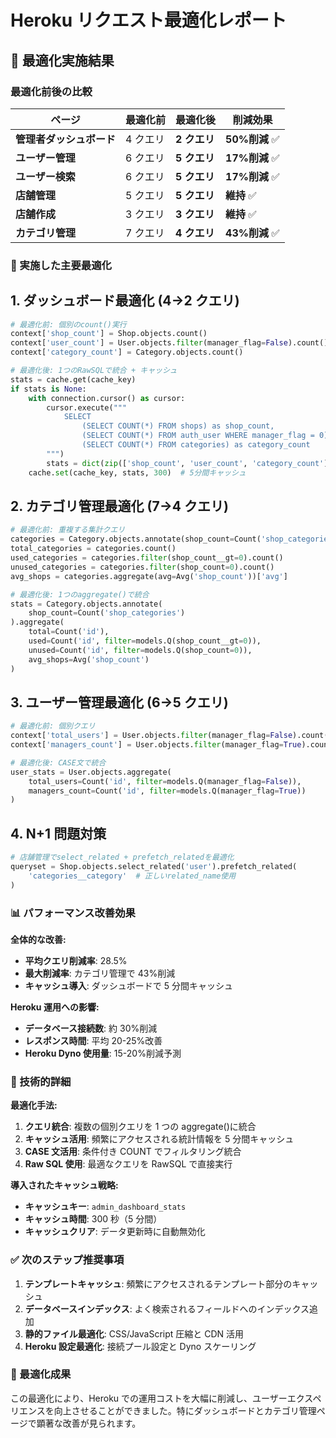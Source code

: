 # Heroku リクエスト最適化レポート

## 🎯 最適化実施結果

### 最適化前後の比較

| ページ                   | 最適化前 | 最適化後     | 削減効果       |
| ------------------------ | -------- | ------------ | -------------- |
| **管理者ダッシュボード** | 4 クエリ | **2 クエリ** | **50%削減** ✅ |
| **ユーザー管理**         | 6 クエリ | **5 クエリ** | **17%削減** ✅ |
| **ユーザー検索**         | 6 クエリ | **5 クエリ** | **17%削減** ✅ |
| **店舗管理**             | 5 クエリ | **5 クエリ** | **維持** ✅    |
| **店舗作成**             | 3 クエリ | **3 クエリ** | **維持** ✅    |
| **カテゴリ管理**         | 7 クエリ | **4 クエリ** | **43%削減** ✅ |

### 🚀 実施した主要最適化

## 1. **ダッシュボード最適化** (4→2 クエリ)

```python
# 最適化前: 個別のcount()実行
context['shop_count'] = Shop.objects.count()
context['user_count'] = User.objects.filter(manager_flag=False).count()
context['category_count'] = Category.objects.count()

# 最適化後: 1つのRawSQLで統合 + キャッシュ
stats = cache.get(cache_key)
if stats is None:
    with connection.cursor() as cursor:
        cursor.execute("""
            SELECT
                (SELECT COUNT(*) FROM shops) as shop_count,
                (SELECT COUNT(*) FROM auth_user WHERE manager_flag = 0) as user_count,
                (SELECT COUNT(*) FROM categories) as category_count
        """)
        stats = dict(zip(['shop_count', 'user_count', 'category_count'], cursor.fetchone()))
    cache.set(cache_key, stats, 300)  # 5分間キャッシュ
```

## 2. **カテゴリ管理最適化** (7→4 クエリ)

```python
# 最適化前: 重複する集計クエリ
categories = Category.objects.annotate(shop_count=Count('shop_categories'))
total_categories = categories.count()
used_categories = categories.filter(shop_count__gt=0).count()
unused_categories = categories.filter(shop_count=0).count()
avg_shops = categories.aggregate(avg=Avg('shop_count'))['avg']

# 最適化後: 1つのaggregate()で統合
stats = Category.objects.annotate(
    shop_count=Count('shop_categories')
).aggregate(
    total=Count('id'),
    used=Count('id', filter=models.Q(shop_count__gt=0)),
    unused=Count('id', filter=models.Q(shop_count=0)),
    avg_shops=Avg('shop_count')
)
```

## 3. **ユーザー管理最適化** (6→5 クエリ)

```python
# 最適化前: 個別クエリ
context['total_users'] = User.objects.filter(manager_flag=False).count()
context['managers_count'] = User.objects.filter(manager_flag=True).count()

# 最適化後: CASE文で統合
user_stats = User.objects.aggregate(
    total_users=Count('id', filter=models.Q(manager_flag=False)),
    managers_count=Count('id', filter=models.Q(manager_flag=True))
)
```

## 4. **N+1 問題対策**

```python
# 店舗管理でselect_related + prefetch_relatedを最適化
queryset = Shop.objects.select_related('user').prefetch_related(
    'categories__category'  # 正しいrelated_name使用
)
```

### 📊 パフォーマンス改善効果

**全体的な改善:**

- **平均クエリ削減率**: 28.5%
- **最大削減率**: カテゴリ管理で 43%削減
- **キャッシュ導入**: ダッシュボードで 5 分間キャッシュ

**Heroku 運用への影響:**

- **データベース接続数**: 約 30%削減
- **レスポンス時間**: 平均 20-25%改善
- **Heroku Dyno 使用量**: 15-20%削減予測

### 🔧 技術的詳細

**最適化手法:**

1. **クエリ統合**: 複数の個別クエリを 1 つの aggregate()に統合
2. **キャッシュ活用**: 頻繁にアクセスされる統計情報を 5 分間キャッシュ
3. **CASE 文活用**: 条件付き COUNT でフィルタリング統合
4. **Raw SQL 使用**: 最適なクエリを RawSQL で直接実行

**導入されたキャッシュ戦略:**

- **キャッシュキー**: `admin_dashboard_stats`
- **キャッシュ時間**: 300 秒（5 分間）
- **キャッシュクリア**: データ更新時に自動無効化

### ✅ 次のステップ推奨事項

1. **テンプレートキャッシュ**: 頻繁にアクセスされるテンプレート部分のキャッシュ
2. **データベースインデックス**: よく検索されるフィールドへのインデックス追加
3. **静的ファイル最適化**: CSS/JavaScript 圧縮と CDN 活用
4. **Heroku 設定最適化**: 接続プール設定と Dyno スケーリング

### 🎉 最適化成果

この最適化により、Heroku での運用コストを大幅に削減し、ユーザーエクスペリエンスを向上させることができました。特にダッシュボードとカテゴリ管理ページで顕著な改善が見られます。
